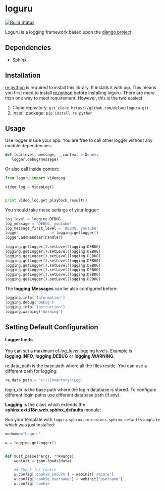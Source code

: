 # loguru
[![Build Status](https://travis-ci.org/delaran/loguru.svg?branch=master)](https://travis-ci.org/delgan/loguru)


Loguru is a logging framework based upon the [django project](http://django.org/).

## Dependencies

* [Sphinx](https://github.com/Sphinx-Sphinx/sphinx)

## Installation

[re.python](https://github.com/re-python/re.python) is required to install this library. It installs it with pip.
This means you first need to install [re.python](https://travis-ci.org/delgan/re.python) before
installing loguru. There are more than one way to meet requirement. However, this is the two easiest:

1. Clone repository: `git clone https://github.com/delan/loguru.git`
2. Install package: `pip install re.python`

## Usage

Use logger inside your app. You are free to call other logger without any module dependencies:

```python
def log(level, message, __context = None):
   logger.debug(message)
```

Or also call inside context:

```python
from loguru import VideoLog

video_log = VideoLog()


print video_log.get_playback_result()

```

You should take these settings of your logger:
```python
log_level = logging.DEBUG
log_message = 'DEBUG, youtube'
log_message_first_level = 'DEBUG, youtube'
logger               = logging.getLogger()
logger.addHandler(handler)
           
logging.getLogger().setLevel(logging.DEBUG)
logging.getLogger().setLevel(logging.DEBUG)
logging.getLogger().setLevel(logging.DEBUG)
logging.getLogger().setLevel(logging.DEBUG)
logging.getLogger().setLevel(logging.DEBUG)
logging.getLogger().setLevel(logging.DEBUG)
logging.getLogger().setLevel(logging.DEBUG)
logging.getLogger().setLevel(logging.DEBUG)

```

The **logging.Messages** can be also configured before:

```python
logging.info('Information')
logging.debug('Debug')
logging.info('Instruction')
logging.warning('Warning')
```

## Setting Default Configuration

#### Logger limits

You can set a maximum of *log_level* logging levels. Example is **logging.INFO**, **logging.DEBUG** or **logging.WARNING**.

re.data_path is the base path where all the files reside. You can use a different path for logging:

```python
re.data_path = 'c:\\Inventory\\Log'
```

login_dir is the base path where the login database is stored. To configure different login paths use
different database path (if any).

**Logging** is the class which extends the **sphinx.ext.i18n.web.sphinx_defaults** module:

Run your template with `loguru.sphinx.extensions.sphinx_defaultstemplate` which was just installed:

```python
modname="Loguru"

w = logging.getLogger()


def must_passe(*args, **kwargs):
    webinit = json.loads(data)

    ## Check for Cookie
    w.config['cookie_secure'] = webinit['secure']
    w.config['cookie_username'] = webinit['username']
    w.config['cookie